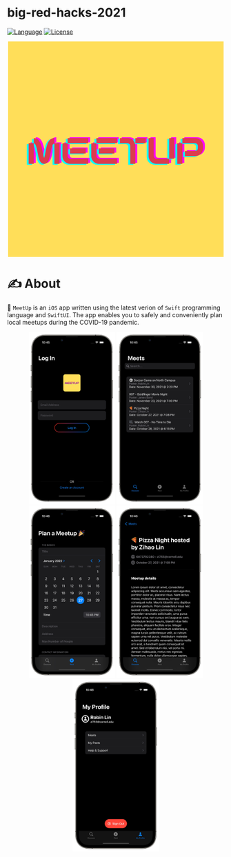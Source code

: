 # big-red-hacks-2021
[![Language](https://img.shields.io/badge/Language-Swift_5-orange.svg)]()
[![License](https://img.shields.io/badge/License-MIT-blue.svg)]()


<p align="center">
  <img width="500" height="500" src="./Images/meetup_500x500.png">
</p>

# ✍️ About 
🎊 `MeetUp` is an `iOS` app written using the latest verion of `Swift` programming language and `SwiftUI`. The app enables you to safely and conveniently plan local meetups during the COVID-19 pandemic.  

<p align="center">
  <img width="200" height="400" src="./Images/login.png">
  <img width="200" height="400" src="./Images/main.png">
  <img width="200" height="400" src="./Images/post.png">
  <img width="200" height="400" src="./Images/detail.png">
  <img width="200" height="400" src="./Images/profile.png">
</p>

